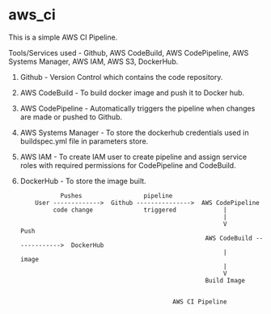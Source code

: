 # aws_ci

This is a simple AWS CI Pipeline.

Tools/Services used - Github, AWS CodeBuild, AWS CodePipeline, AWS Systems Manager, AWS IAM, AWS S3, DockerHub.

1. Github - Version Control which contains the code repository.
2. AWS CodeBuild - To build docker image and push it to Docker hub.
3. AWS CodePipeline - Automatically triggers the pipeline when changes are made or pushed to Github.
4. AWS Systems Manager - To store the dockerhub credentials used in buildspec.yml file in parameters store.
5. AWS IAM - To create IAM user to create pipeline and assign service roles with required permissions for CodePipeline and CodeBuild.
6. DockerHub - To store the image built.


                  Pushes                 pipeline
           User ------------->  Github --------------->  AWS CodePipeline
                code change              triggered             |
                                                               |
                                                               V            Push
                                                          AWS CodeBuild ------------->  DockerHub
                                                               |           image
                                                               |
                                                               V
                                                          Build Image


                                                 AWS CI Pipeline
